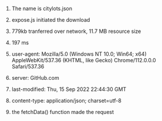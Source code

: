 1. The name is citylots.json

2. expose.js initiated the download

3. 779kb tranferred over network, 11.7 MB resource size

4. 197 ms

5. user-agent: Mozilla/5.0 (Windows NT 10.0; Win64; x64) AppleWebKit/537.36 (KHTML, like Gecko) Chrome/112.0.0.0 Safari/537.36

6. server: GitHub.com

7. last-modified: Thu, 15 Sep 2022 22:44:30 GMT

8. content-type: application/json; charset=utf-8

9. the fetchData() function made the request